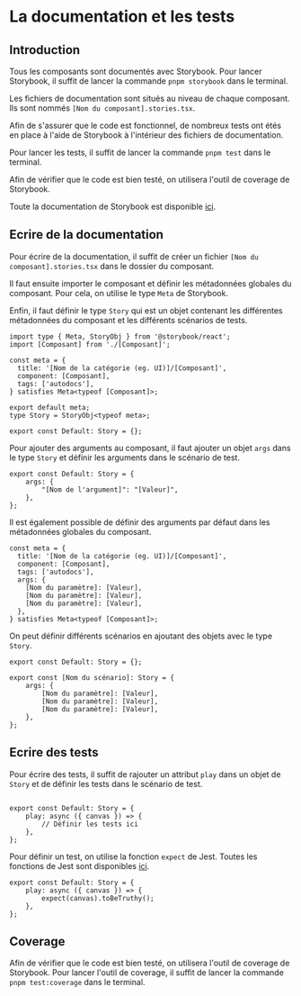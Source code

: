 # La documentation et les tests

## Introduction

Tous les composants sont documentés avec Storybook. Pour lancer Storybook, il suffit de lancer la commande `pnpm storybook` dans le terminal. 

Les fichiers de documentation sont situés au niveau de chaque composant. Ils sont nommés `[Nom du composant].stories.tsx`.

Afin de s'assurer que le code est fonctionnel, de nombreux tests ont étés en place à l'aide de Storybook à l'intérieur des fichiers de documentation.

Pour lancer les tests, il suffit de lancer la commande `pnpm test` dans le terminal.

Afin de vérifier que le code est bien testé, on utilisera l'outil de coverage de Storybook.

Toute la documentation de Storybook est disponible [ici](https://storybook.js.org/docs/react/get-started/introduction).

## Ecrire de la documentation

Pour écrire de la documentation, il suffit de créer un fichier `[Nom du composant].stories.tsx` dans le dossier du composant.

Il faut ensuite importer le composant et définir les métadonnées globales du composant. Pour cela, on utilise le type `Meta` de Storybook.

Enfin, il faut définir le type `Story` qui est un objet contenant les différentes métadonnées du composant et les différents scénarios de tests.

```tsx
import type { Meta, StoryObj } from '@storybook/react';
import [Composant] from './[Composant]';

const meta = {
  title: '[Nom de la catégorie (eg. UI)]/[Composant]',
  component: [Composant],
  tags: ['autodocs'],
} satisfies Meta<typeof [Composant]>;

export default meta;
type Story = StoryObj<typeof meta>;

export const Default: Story = {};
```

Pour ajouter des arguments au composant, il faut ajouter un objet `args` dans le type `Story` et définir les arguments dans le scénario de test.

```tsx
export const Default: Story = {
    args: {
        "[Nom de l'argument]": "[Valeur]",
    },
};
```
Il est également possible de définir des arguments par défaut dans les métadonnées globales du composant.

```tsx
const meta = {
  title: '[Nom de la catégorie (eg. UI)]/[Composant]',
  component: [Composant],
  tags: ['autodocs'],
  args: {
    [Nom du paramètre]: [Valeur],
    [Nom du paramètre]: [Valeur],
    [Nom du paramètre]: [Valeur],
  },
} satisfies Meta<typeof [Composant]>;
```

On peut définir différents scénarios en ajoutant des objets avec le type `Story`.

```tsx
export const Default: Story = {};

export const [Nom du scénario]: Story = {
    args: {
        [Nom du paramètre]: [Valeur],
        [Nom du paramètre]: [Valeur],
        [Nom du paramètre]: [Valeur],
    },
};
```

## Ecrire des tests

Pour écrire des tests, il suffit de rajouter un attribut `play` dans un objet de `Story` et de définir les tests dans le scénario de test.

```tsx

export const Default: Story = {
    play: async ({ canvas }) => {
        // Définir les tests ici
    },
};
```

Pour définir un test, on utilise la fonction `expect` de Jest. Toutes les fonctions de Jest sont disponibles [ici](https://jestjs.io/docs/expect).

```tsx
export const Default: Story = {
    play: async ({ canvas }) => {
        expect(canvas).toBeTruthy();
    },
};
```

## Coverage

Afin de vérifier que le code est bien testé, on utilisera l'outil de coverage de Storybook. Pour lancer l'outil de coverage, il suffit de lancer la commande `pnpm test:coverage` dans le terminal.